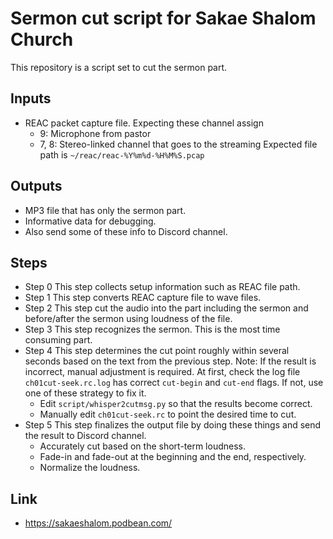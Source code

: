 # Sermon cut script for Sakae Shalom Church

This repository is a script set to cut the sermon part.

## Inputs

- REAC packet capture file.
  Expecting these channel assign
  - 9: Microphone from pastor
  - 7, 8: Stereo-linked channel that goes to the streaming
  Expected file path is `~/reac/reac-%Y%m%d-%H%M%S.pcap`

## Outputs

- MP3 file that has only the sermon part.
- Informative data for debugging.
- Also send some of these info to Discord channel.

## Steps

- Step 0
  This step collects setup information such as REAC file path.
- Step 1
  This step converts REAC capture file to wave files.
- Step 2
  This step cut the audio into the part including the sermon and before/after the sermon using loudness of the file.
- Step 3
  This step recognizes the sermon. This is the most time consuming part.
- Step 4
  This step determines the cut point roughly within several seconds based on the text from the previous step.
  Note: If the result is incorrect, manual adjustment is required.
  At first, check the log file `ch01cut-seek.rc.log` has correct `cut-begin` and `cut-end` flags.
  If not, use one of these strategy to fix it.
  - Edit `script/whisper2cutmsg.py` so that the results become correct.
  - Manually edit `ch01cut-seek.rc` to point the desired time to cut.
- Step 5
  This step finalizes the output file by doing these things and send the result to Discord channel.
  - Accurately cut based on the short-term loudness.
  - Fade-in and fade-out at the beginning and the end, respectively.
  - Normalize the loudness.

## Link
- https://sakaeshalom.podbean.com/
